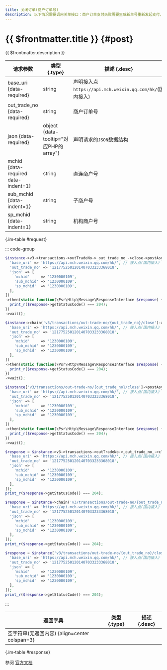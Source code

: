```yaml
---
title: 关闭订单(商户订单号)
description: 以下情况需要调用关单接口：商户订单支付失败需要生成新单号重新发起支付，要对原订单号调用关单，避免重复支付；系统下单后，用户支付超时，系统退出不再受理，避免用户继续，请调用关单接口。
---
```


# {{ $frontmatter.title }} {#post}

{{ $frontmatter.description }}

| 请求参数 | 类型 {.type} | 描述 {.desc}
| --- | --- | ---
| base_uri {data-required} | string | 声明接入点`https://api.mch.weixin.qq.com/hk/`(国内接入)
| out_trade_no {data-required} | string | 商户订单号
| json {data-required} | object {data-tooltip="对应PHP的array"} | 声明请求的`JSON`数据结构
| mchid {data-required data-indent=1} | string | 直连商户号
| sub_mchid {data-indent=1} | string | 子商户号
| sp_mchid {data-indent=1} | string | 机构商户号

{.im-table #request}

::: code-group

```php [异步纯链式]
$instance->v3->transactions->outTradeNo->_out_trade_no_->close->postAsync([
  'base_uri' => 'https://api.mch.weixin.qq.com/hk/', // 接入点(国内接入)
  'out_trade_no' => '1217752501201407033233368018',
  'json' => [
    'mchid'     => '1230000109',
    'sub_mchid' => '1230000109',
    'sp_mchid'  => '1230000109',
  ],
])
->then(static function(\Psr\Http\Message\ResponseInterface $response) {
  print_r($response->getStatusCode() === 204);
})
->wait();
```

```php [异步声明式]
$instance->chain('v3/transactions/out-trade-no/{out_trade_no}/close')->postAsync([
  'base_uri' => 'https://api.mch.weixin.qq.com/hk/', // 接入点(国内接入)
  'out_trade_no' => '1217752501201407033233368018',
  'json' => [
    'mchid'     => '1230000109',
    'sub_mchid' => '1230000109',
    'sp_mchid'  => '1230000109',
  ],
])
->then(static function(\Psr\Http\Message\ResponseInterface $response) {
  print_r($response->getStatusCode() === 204);
})
->wait();
```

```php [异步属性式]
$instance['v3/transactions/out-trade-no/{out_trade_no}/close']->postAsync([
  'base_uri' => 'https://api.mch.weixin.qq.com/hk/', // 接入点(国内接入)
  'out_trade_no' => '1217752501201407033233368018',
  'json' => [
    'mchid'     => '1230000109',
    'sub_mchid' => '1230000109',
    'sp_mchid'  => '1230000109',
  ],
])
->then(static function(\Psr\Http\Message\ResponseInterface $response) {
  print_r($response->getStatusCode() === 204);
})
->wait();
```

```php [同步纯链式]
$response = $instance->v3->transactions->outTradeNo->_out_trade_no_->close->post([
  'base_uri' => 'https://api.mch.weixin.qq.com/hk/', // 接入点(国内接入)
  'out_trade_no' => '1217752501201407033233368018',
  'json' => [
    'mchid'     => '1230000109',
    'sub_mchid' => '1230000109',
    'sp_mchid'  => '1230000109',
  ],
]);
print_r($response->getStatusCode() === 204);
```

```php [同步声明式]
$response = $instance->chain('v3/transactions/out-trade-no/{out_trade_no}/close')->post([
  'base_uri' => 'https://api.mch.weixin.qq.com/hk/', // 接入点(国内接入)
  'out_trade_no' => '1217752501201407033233368018',
  'json' => [
    'mchid'     => '1230000109',
    'sub_mchid' => '1230000109',
    'sp_mchid'  => '1230000109',
  ],
]);
print_r($response->getStatusCode() === 204);
```

```php [同步属性式]
$response = $instance['v3/transactions/out-trade-no/{out_trade_no}/close']->post([
  'base_uri' => 'https://api.mch.weixin.qq.com/hk/', // 接入点(国内接入)
  'out_trade_no' => '1217752501201407033233368018',
  'json' => [
    'mchid'     => '1230000109',
    'sub_mchid' => '1230000109',
    'sp_mchid'  => '1230000109',
  ],
]);
print_r($response->getStatusCode() === 204);
```

:::

| 返回字典 | 类型 {.type} | 描述 {.desc}
| --- | --- | ---
| 空字符串(无返回内容) {align=center colspan=3}

{.im-table #response}

参阅 [官方文档](https://pay.weixin.qq.com/wiki/doc/api/wxpay/ch/fusion_wallet_ch/NativePay/chapter8_6.shtml)
